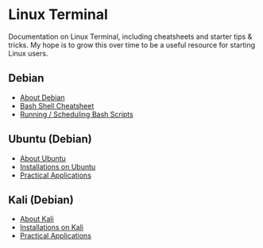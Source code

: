 # Linux Terminal

Documentation on Linux Terminal, including cheatsheets and starter tips & tricks.
My hope is to grow this over time to be a useful resource for starting Linux users.

## Debian

- [About Debian](About%20Debian.md)
- [Bash Shell Cheatsheet](Bash%20Cheatsheet.md)
- [Running / Scheduling Bash Scripts](Bash%20Scripts.md)

## Ubuntu (Debian)

- [About Ubuntu](About%20Ubuntu.md)
- [Installations on Ubuntu](Installations%20Ubuntu.md)
- [Practical Applications](Practical%20Applications%20Ubuntu.md)

## Kali (Debian)

- [About Kali](About%20Kali.md)
- [Installations on Kali](Installations%20Kali.md)
- [Practical Applications](Practical%20Applications%20Kali.md)
